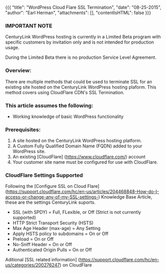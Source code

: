 {{{
  "title": "WordPress Cloud Flare SSL Termination",
  "date": "08-25-2015",
  "author": "Earl Herman",
  "attachments": [],
  "contentIsHTML": false
}}}
### IMPORTANT NOTECenturyLink WordPress hosting is currently in a Limited Beta program with specific customers by invitation only and is not intended for production usage.During the Limited Beta there is no production Service Level Agreement.### Overview:

There are multiple methods that could be used to terminate SSL for an existing site hosted on the CenturyLink WordPress hosting plaform. This method covers using CloudFlare CDN's SSL Termination.

### This article assumes the following:

* Working knowledge of basic WordPress functionality

### Prerequisites:

1. A site hosted on the CenturyLink WordPress hosting platform.
2. A Custom Fully Qualified Domain Name (FQDN) added to your WordPress site.
3. An existing [CloudFlare] (https://www.cloudflare.com/) account 
4. Your customer site name must be configured for use with CloudFlare.
### CloudFlare Settings SupportedFollowing the [Configure SSL on Cloud Flare] (https://support.cloudflare.com/hc/en-us/articles/204468848-How-do-I-access-or-change-any-of-my-SSL-settings-) Knowledge Base Article, these are the settings CenturyLink suports.

* SSL (with SPDY)						= Full, FLexible, or Off (Strict is not currently supported)
* HTTP Strict Transport Security (HSTS)
 * Max Age Header (max-age)			= Any Setting
 * Apply HSTS policy to subdomains	= On or Off
 * Preload								= On or Off
 * No-Sniff Header						= On or Off
* Authenticated Origin Pulls			= On or Off

Aditional [SSL related information] (https://support.cloudflare.com/hc/en-us/categories/200276247) on CloudFlare

